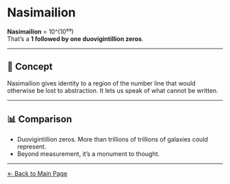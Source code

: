 # Nasimailion

**Nasimailion** = 10^(10⁶⁹)  
That’s a **1 followed by one duovigintillion zeros**.

---

## 🧠 Concept

Nasimailion gives identity to a region of the number line that would otherwise be lost to abstraction. It lets us speak of what cannot be written.

---

## 📊 Comparison

- Duovigintillion zeros. More than trillions of trillions of galaxies could represent.
- Beyond measurement, it’s a monument to thought.

---

[← Back to Main Page](./)
